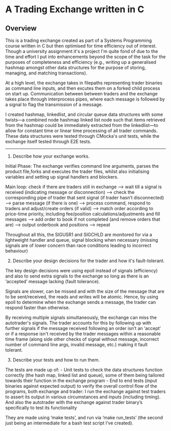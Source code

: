 # A Trading Exchange written in C

## Overview

This is a trading exchange created as part of a Systems Programming course written in C but then optimised for time efficiency out of interest. Though a university assignment it's a project I'm quite fond of due to the time and effort I put into enhancements beyond the scope of the task for the purposes of completeness and efficiency (e.g., writing up a generalised hashmap amongst other data structures for the purpose of storing, managing, and matching transactions).

At a high level, the exchange takes in filepaths representing trader binaries as command line inputs, and then excutes them on a forked child process on start up. Communication between between traders and the exchange takes place through interprocess pipes, where each message is followed by a signal to flag the transmission of a message.

I created hashmap, linkedlist, and circular queue data structures with some twists—a combined node hashmap linked list node such that items retrieved from the hashmap could be immediately extracted from the linkedlist—to allow for constant time or linear time processing of all trader commands. These data structures were tested through CMocka's unit tests, while the exchange itself tested through E2E tests.

---

1. Describe how your exchange works.

Initial Phase: The exchange verifies command line arguments, parses the product file,forks and executes the trader files, whilst also initialising variables and setting up signal handlers and blockers.

Main loop: check if there are traders still in exchange  -->  wait till a signal is received (indicating message or disconnection)
	-->  check the corresponding pipe of trader that sent signal (if trader hasn’t disconnected) -->  parse message (if there is one)
	-->  process command, respond to traders and adjust/create orders (if valid)
	-->  match order according to price-time priority, including fee/position calculations/adjustments and fill messages
	-->  add order to book if not completed (and remove orders that are) -->  output orderbook and positions
	-->   repeat

Throughout all this, the SIGUSR1 and SIGCHLD are monitored for via a lightweight handler and queue, signal blocking when necessary (missing signals are of lower concern than race conditions leading to incorrect behaviour)


2. Describe your design decisions for the trader and how it's fault-tolerant.

The key design decisions were using epoll instead of signals (efficiency) and also to send extra signals to the exchange so long as there is an ‘accepted’ message lacking (fault tolerance).

Signals are slower, can be missed and with the size of the message that are to be sent/received, the reads and writes will be atomic. Hence, by using epoll to determine when the exchange sends a message, the trader can respond faster than otherwise.

By receiving multiple signals simultaneously, the exchange can miss the autotrader's signals. The trader accounts for this  by following up with further signals if the message received following an order isn’t an ‘accept’ or if a response isn't received by the trader messages within a reasonable time frame (along side other checks of signal without message, incorrect number of command line args, invalid message, etc.) making it fault tolerant.


3. Describe your tests and how to run them.

The tests are made up of:
	- Unit tests to check the data structures function correctly (the hash map, linked list and queue), some of them being tailored towards their function in the exchange program
	- End to end tests (input binaries against expected output) to verify the overall control flow of the programs, both exchange and trader: I run the exchange against test traders to assert its output in various circumstances and inputs (including timing). And also the autotrader with the exchange against trader binary’s specifically to test its functionality

They are made using ‘make tests’, and run via ‘make run_tests’ (the second just being an intermediate for a bash test script I’ve created).

